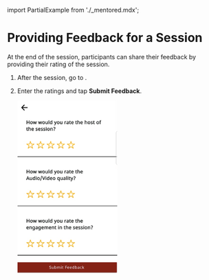 import PartialExample from './_mentored.mdx';

# Providing Feedback for a Session
At the end of the session, participants can share their feedback by providing their rating of the session. 

1. After the session, go to <PartialExample mentored />.

2. Enter the ratings and tap **Submit Feedback**.

   ![](media/participant-feedback-form.PNG)


